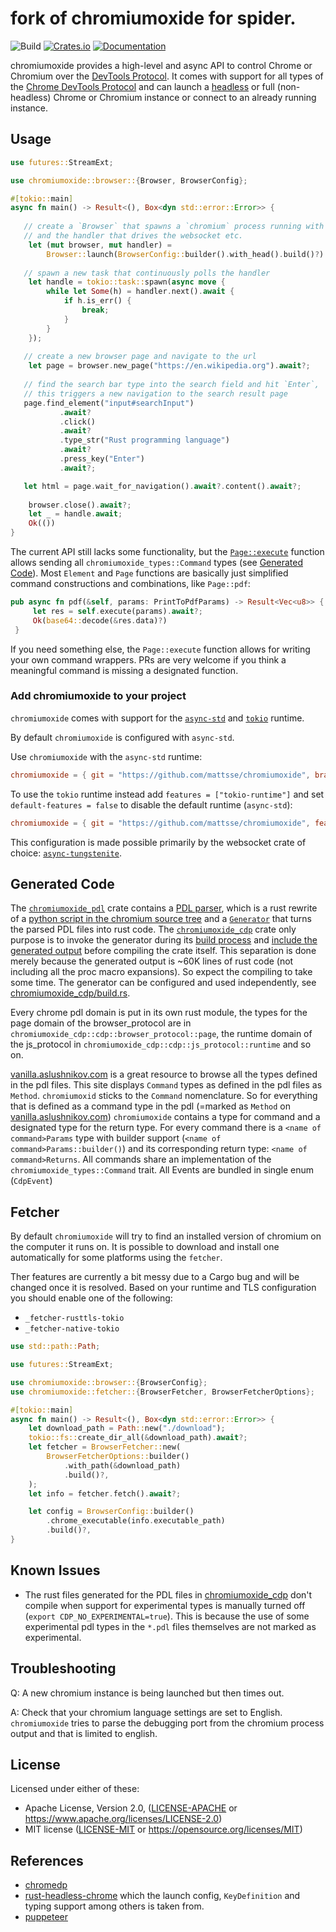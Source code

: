 fork of chromiumoxide for spider.
=====================
![Build](https://github.com/mattsse/chromiumoxide/workflows/Continuous%20integration/badge.svg)
[![Crates.io](https://img.shields.io/crates/v/chromiumoxide.svg)](https://crates.io/crates/chromiumoxide)
[![Documentation](https://docs.rs/chromiumoxide/badge.svg)](https://docs.rs/chromiumoxide)

chromiumoxide provides a high-level and async API to control Chrome or Chromium over the [DevTools Protocol](https://chromedevtools.github.io/devtools-protocol/). It comes with support for all types of the [Chrome DevTools Protocol](https://chromedevtools.github.io/devtools-protocol/) and can launch a [headless](https://developers.google.com/web/updates/2017/04/headless-chrome) or full (non-headless) Chrome or Chromium instance or connect to an already running instance.

## Usage

```rust
use futures::StreamExt;

use chromiumoxide::browser::{Browser, BrowserConfig};

#[tokio::main]
async fn main() -> Result<(), Box<dyn std::error::Error>> {
    
   // create a `Browser` that spawns a `chromium` process running with UI (`with_head()`, headless is default) 
   // and the handler that drives the websocket etc.
    let (mut browser, mut handler) =
        Browser::launch(BrowserConfig::builder().with_head().build()?).await?;
    
   // spawn a new task that continuously polls the handler
    let handle = tokio::task::spawn(async move {
        while let Some(h) = handler.next().await {
            if h.is_err() {
                break;
            }
        }
    });
    
   // create a new browser page and navigate to the url
    let page = browser.new_page("https://en.wikipedia.org").await?;
    
   // find the search bar type into the search field and hit `Enter`,
   // this triggers a new navigation to the search result page
   page.find_element("input#searchInput")
           .await?
           .click()
           .await?
           .type_str("Rust programming language")
           .await?
           .press_key("Enter")
           .await?;

   let html = page.wait_for_navigation().await?.content().await?;
   
    browser.close().await?;
    let _ = handle.await;
    Ok(())
}
```

The current API still lacks some functionality, but the [`Page::execute`](src/page.rs) function allows sending all `chromiumoxide_types::Command` types (see [Generated Code](README.md#generated-code)). Most `Element` and `Page` functions are basically just simplified command constructions and combinations, like `Page::pdf`:

```rust
pub async fn pdf(&self, params: PrintToPdfParams) -> Result<Vec<u8>> {
     let res = self.execute(params).await?;
     Ok(base64::decode(&res.data)?)
 }
```

If you need something else, the `Page::execute` function allows for writing your own command wrappers. PRs are very welcome if you think a meaningful command is missing a designated function.

### Add chromiumoxide to your project

`chromiumoxide` comes with support for the [`async-std`](https://github.com/async-rs/async-std) and [`tokio`](https://github.com/tokio-rs/tokio) runtime. 

By default `chromiumoxide` is configured with `async-std`.

Use `chromiumoxide` with the `async-std` runtime:

```toml
chromiumoxide = { git = "https://github.com/mattsse/chromiumoxide", branch = "main"}
```

To use the `tokio` runtime instead add `features = ["tokio-runtime"]` and set `default-features = false` to disable the default runtime (`async-std`):

```toml
chromiumoxide = { git = "https://github.com/mattsse/chromiumoxide", features = ["tokio-runtime"], default-features = false, branch = "main"}
```

This configuration is made possible primarily by the websocket crate of choice: [`async-tungstenite`](https://github.com/sdroege/async-tungstenite).

## Generated Code

The [`chromiumoxide_pdl`](chromiumoxide_pdl) crate contains a [PDL parser](chromiumoxide_pdl/src/pdl/parser.rs), which is a rust rewrite of a [python script in the chromium source tree]( https://chromium.googlesource.com/deps/inspector_protocol/+/refs/heads/master/pdl.py) and a [`Generator`](chromiumoxide_pdl/src/build/generator.rs) that turns the parsed PDL files into rust code. The [`chromiumoxide_cdp`](chromiumoxide_cdp) crate only purpose is to invoke the generator during its [build process](chromiumoxide_cdp/build.rs) and [include the generated output](chromiumoxide_cdp/src/lib.rs) before compiling the crate itself. This separation is done merely because the generated output is ~60K lines of rust code (not including all the proc macro expansions). So expect the compiling to take some time.
The generator can be configured and used independently, see [chromiumoxide_cdp/build.rs](chromiumoxide_cdp/build.rs).

Every chrome pdl domain is put in its own rust module, the types for the page domain of the browser_protocol are in `chromiumoxide_cdp::cdp::browser_protocol::page`, the runtime domain of the js_protocol in  `chromiumoxide_cdp::cdp::js_protocol::runtime` and so on.

[vanilla.aslushnikov.com](https://vanilla.aslushnikov.com/) is a great resource to browse all the types defined in the pdl files. This site displays `Command` types as defined in the pdl files as `Method`. `chromiumoxid` sticks to the `Command` nomenclature. So for everything that is defined as a command type in the pdl (=marked as `Method` on [vanilla.aslushnikov.com](https://vanilla.aslushnikov.com/)) `chromiumoxide` contains a type for command and a designated type for the return type. For every command there is a `<name of command>Params` type with builder support (`<name of command>Params::builder()`) and its corresponding return type: `<name of command>Returns`. All commands share an implementation of the `chromiumoxide_types::Command` trait.
All Events are bundled in single enum (`CdpEvent`)

## Fetcher

By default `chromiumoxide` will try to find an installed version of chromium on the computer it runs on.
It is possible to download and install one automatically for some platforms using the `fetcher`.

Ther features are currently a bit messy due to a Cargo bug and will be changed once it is resolved.
Based on your runtime and TLS configuration you should enable one of the following:
- `_fetcher-rusttls-tokio`
- `_fetcher-native-tokio`

```rust
use std::path::Path;

use futures::StreamExt;

use chromiumoxide::browser::{BrowserConfig};
use chromiumoxide::fetcher::{BrowserFetcher, BrowserFetcherOptions};

#[tokio::main]
async fn main() -> Result<(), Box<dyn std::error::Error>> {
    let download_path = Path::new("./download");
    tokio::fs::create_dir_all(&download_path).await?;
    let fetcher = BrowserFetcher::new(
        BrowserFetcherOptions::builder()
            .with_path(&download_path)
            .build()?,
    );
    let info = fetcher.fetch().await?;

    let config = BrowserConfig::builder()
        .chrome_executable(info.executable_path)
        .build()?,
}
```

## Known Issues

* The rust files generated for the PDL files in [chromiumoxide_cdp](./chromiumoxide_cdp) don't compile when support for experimental types is manually turned off (`export CDP_NO_EXPERIMENTAL=true`). This is because the use of some experimental pdl types in the `*.pdl` files themselves are not marked as experimental.

## Troubleshooting

Q: A new chromium instance is being launched but then times out.

A: Check that your chromium language settings are set to English. `chromiumoxide` tries to parse the debugging port from the chromium process output and that is limited to english.

## License

Licensed under either of these:

 * Apache License, Version 2.0, ([LICENSE-APACHE](LICENSE-APACHE) or
   https://www.apache.org/licenses/LICENSE-2.0)
 * MIT license ([LICENSE-MIT](LICENSE-MIT) or
   https://opensource.org/licenses/MIT)
   

## References

* [chromedp](https://github.com/chromedp/chromedp)
* [rust-headless-chrome](https://github.com/atroche/rust-headless-chrome) which the launch config, `KeyDefinition` and typing support among others is taken from.
* [puppeteer](https://github.com/puppeteer/puppeteer)
